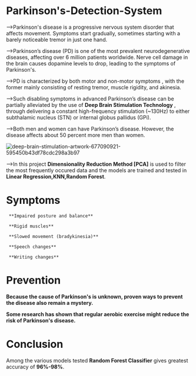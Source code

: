# Parkinson's-Detection-System
   
   -->Parkinson's disease is a progressive nervous system disorder that affects movement. Symptoms start gradually, sometimes starting with a barely noticeable tremor in just one hand. 
   
   -->Parkinson’s disease (PD) is one of the most prevalent neurodegenerative diseases, affecting over 6 million patients worldwide. Nerve cell damage in the brain causes dopamine levels to drop, leading to the symptoms of Parkinson's. 
  
  -->PD is characterized by both motor and non-motor symptoms , with the former mainly consisting of resting tremor, muscle rigidity, and akinesia. 
   
   -->Such disabling symptoms in advanced Parkinson’s disease can be partially alleviated by the use of  **Deep Brain Stimulation Technology** , through delivering a constant high-frequency stimulation (~130Hz) to either subthalamic nucleus (STN) or internal globus pallidus (GPi).
  
  -->Both men and women can have Parkinson’s disease. However, the disease affects about 50 percent more men than women.

 ![deep-brain-stimulation-artwork-677090921-595450b43df78cdc298a3b97](https://user-images.githubusercontent.com/68986795/115753854-43667f00-a3b9-11eb-9a0b-049be81effd1.jpg)


   -->In this project **Dimensionality Reduction Method [PCA]** is used to filter the most frequently occured data and the models are trained and tested in **Linear Regression,KNN,Random Forest**.
   
   
# Symptoms

     **Impaired posture and balance**

     **Rigid muscles**

     **Slowed movement (bradykinesia)**

     **Speech changes**

     **Writing changes**

# Prevention

**Because the cause of Parkinson's is unknown, proven ways to prevent the disease also remain a mystery.**

**Some research has shown that regular aerobic exercise might reduce the risk of Parkinson's disease.**

# Conclusion
 
  Among the various models tested **Random Forest Classifier** gives greatest accuracy of **96%-98%**.
